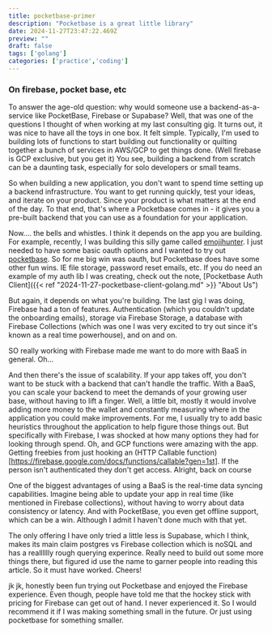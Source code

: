 ```yaml
---
title: pocketbase-primer
description: "Pocketbase is a great little library"
date: 2024-11-27T23:47:22.469Z
preview: ""
draft: false
tags: ['golang']
categories: ['practice','coding']
---
```


### On firebase, pocket base, etc
To answer the age-old question: why would someone use a backend-as-a-service like PocketBase, Firebase or Supabase? Well, that was one of the questions I thought of when working at my last consulting gig. It turns out, it was nice to have all the toys in one box. It felt simple. Typically, I'm used to building lots of functions to start building out functionality or quilting together a bunch of services in AWS/GCP to get things done. (Well firebase is GCP exclusive, but you get it) You see, building a backend from scratch can be a daunting task, especially for solo developers or small teams.

So when building a new application, you don't want to spend time setting up a backend infrastructure. You want to get running quickly, test your ideas, and iterate on your product. Since your product is what matters at the end of the day. To that end, that's where a Pocketbase comes in - it gives you a pre-built backend that you can use as a foundation for your application. 

Now.... the bells and whistles. I think it depends on the app you are building. For example, recently, I was building this silly game called [emojihunter](https://emojihunt.fly.dev/). I just needed to have some basic oauth options and I wanted to try out [pocketbase](https://pocketbase.io/). So for me big win was oauth, but Pocketbase does have some other fun wins. IE file storage, password reset emails, etc. If you do need an example of my auth lib I was creating, check out the note, [Pocketbase Auth Client]({{< ref "2024-11-27-pocketbase-client-golang.md" >}} "About Us")

But again, it depends on what you're building. The last gig I was doing, Firebase had a ton of features. Authentication (which you couldn't update the onboarding emails), storage via Firebase Storage, a database with Firebase Collections (which was one I was very excited to try out since it's known as a real time powerhouse), and on and on. 

SO really working with Firebase made me want to do more with BaaS in general. Oh...

And then there's the issue of scalability. If your app takes off, you don't want to be stuck with a backend that can't handle the traffic. With a BaaS, you can scale your backend to meet the demands of your growing user base, without having to lift a finger. Well, a little bit, mostly it would involve adding more money to the wallet and constantly measuring where in the application you could make improvements. For me, I usually try to add basic heuristics throughout the application to help figure those things out. But specifically with Firebase, I was shocked at how many options they had for looking through spend. Oh, and GCP functions were amazing with the app. Getting freebies from just hooking an (HTTP Callable function)[https://firebase.google.com/docs/functions/callable?gen=1st]. If the person isn't authenticated they don't get access. Alright, back on course

One of the biggest advantages of using a BaaS is the real-time data syncing capabilities. Imagine being able to update your app in real time (like mentioned in Firebase collections), without having to worry about data consistency or latency. And with PocketBase, you even get offline support, which can be a win. Although I admit I haven't done much with that yet.

The only offering I have only tried a little less is Supabase, which I think, makes its main claim postgres vs Firebase collection which is noSQL and has a realllllly rough querying experince. Really need to build out some more things there, but figured id use the name to garner people into reading this article. So it must have worked. Cheers!

jk jk, honestly been fun trying out Pocketbase and enjoyed the Firebase experience. Even though, people have told me that the hockey stick with pricing for Firebase can get out of hand. I never experienced it. So I would recommend it if I was making something small in the future. Or just using pocketbase for something smaller.